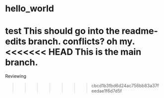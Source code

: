 # hello_world
test
This should go into the readme-edits branch.
conflicts?
oh my.
<<<<<<< HEAD
This is the main branch.
=======
Reviewing
>>>>>>> cbcd1b3fbd6d24ac756bb83a37feedae1f6d7d5f
